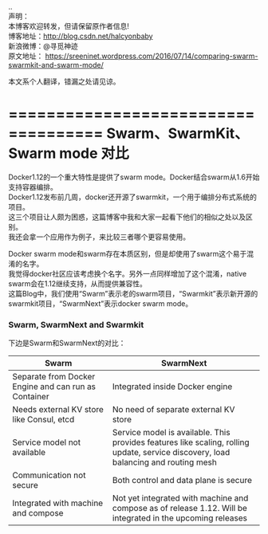 ..  
声明：   
本博客欢迎转发，但请保留原作者信息!   
博客地址：http://blog.csdn.net/halcyonbaby   
新浪微博：@寻觅神迹  
原文地址： https://sreeninet.wordpress.com/2016/07/14/comparing-swarm-swarmkit-and-swarm-mode/

本文系个人翻译，错漏之处请见谅。  

====================================
Swarm、SwarmKit、Swarm mode 对比
====================================
Docker1.12的一个重大特性是提供了swarm mode。Docker结合swarm从1.6开始支持容器编排。  
Docker1.12发布前几周，docker还开源了swarmkit，一个用于编排分布式系统的项目。   
这三个项目让人颇为困惑，这篇博客中我和大家一起看下他们的相似之处以及区别。    
我还会拿一个应用作为例子，来比较三者哪个更容易使用。  

Docker swarm mode和swarm存在本质区别，但是却使用了swarm这个易于混淆的名字。  
我觉得docker社区应该考虑换个名字。另外一点同样增加了这个混淆，native swarm会在1.12继续支持，从而提供兼容性。   
这篇Blog中，我们使用“Swarm”表示老的swarm项目，“Swarmkit”表示新开源的swarmkit项目，“SwarmNext”表示docker swarm mode。   

### Swarm, SwarmNext and Swarmkit  
下边是Swarm和SwarmNext的对比：  

Swarm |SwarmNext
---------|----------
Separate from Docker Engine and can run as Container |Integrated inside Docker engine
Needs external KV store like Consul, etcd|No need of separate external KV store
Service model not available|Service model is available. This provides features like scaling, rolling update, service discovery, load balancing and routing mesh
Communication not secure|Both control and data plane is secure
Integrated with machine and compose|Not yet integrated with machine and compose as of release 1.12. Will be integrated in the upcoming releases



